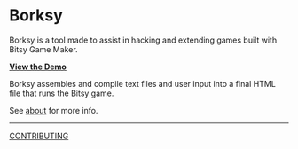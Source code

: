 # Borksy

Borksy is a tool made to assist in hacking and extending games built with Bitsy Game Maker.

[**View the Demo**](http://ayolland.github.io/borksy/)

Borksy assembles and compile text files and user input into a final HTML file that runs the Bitsy game.

See [about](./src/about/about.md) for more info.

---

[CONTRIBUTING](./CONTRIBUTING.md)
